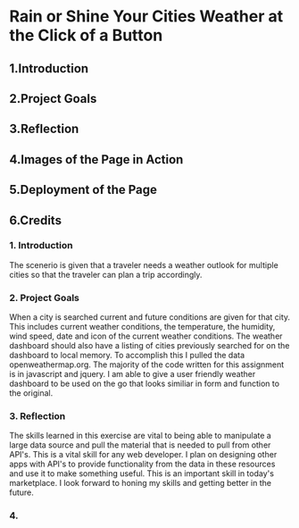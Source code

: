 # Rain or Shine Your Cities Weather at the Click of a Button

## 1.Introduction

## 2.Project Goals

## 3.Reflection

## 4.Images of the Page in Action

## 5.Deployment of the Page

## 6.Credits

### 1. Introduction

The scenerio is given that a traveler needs a weather outlook for multiple cities so that the traveler can plan a trip accordingly.

### 2. Project Goals

When a city is searched current and future conditions are given for that city. This includes current weather conditions, the temperature, the humidity, wind speed, date and icon of the current weather conditions. The weather dashboard should also have a listing of cities previously searched for on the dashboard to local memory. To accomplish this I pulled the data openweathermap.org.  The majority of the code written for this assignment is in javascript and jquery. I am able to give a user friendly weather dashboard to be used on the go that looks similiar in form and function to the original.

### 3. Reflection

The skills learned in this exercise are vital to being able to manipulate a large data source and pull the material that is needed to pull from other API's. This is a vital skill for any web developer. I plan on designing other apps with API's to provide functionality from the data in these resources and use it to make something useful. This is an important skill in today's marketplace. I look forward to honing my skills and getting better in the future.

### 4.